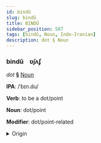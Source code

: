 ```yaml
---
id: bindû
slug: bindû
title: BINDÛ
sidebar_position: 587
tags: [bindû, Noun, Indo-Iranian]
description: dot § Noun
---
```


### bindû&emsp;<span kind="abugida">ʋ̃ȷʌʄ</span>

*dot* **§** [Noun](../../tags/Noun)

**IPA**: /ˈbɪn.du/

**Verb**: to be a dot/point

**Noun**: dot/point

**Modifier**: dot/point-related

<details>
    <summary>Origin</summary>
    Hindi बिंदु bindu [bɪ̃n̪.d̪uː]<br/>
    <em>Indo-Iranian Language Family</em>
</details>